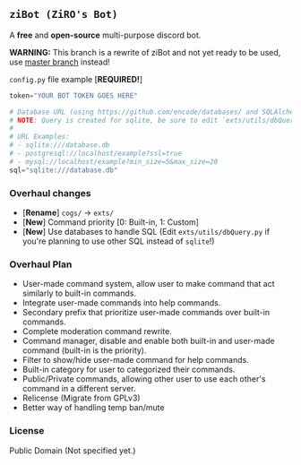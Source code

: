 `ziBot (ZiRO's Bot)`
--------------------

A **free** and **open-source** multi-purpose discord bot.

**WARNING:** This branch is a rewrite of ziBot and not yet ready to be used, use [master branch](https://github.com/ZiRO-Bot/ziBot/tree/master) instead!

`config.py` file example [**REQUIRED!**]

```py
token="YOUR BOT TOKEN GOES HERE"

# Database URL (using https://github.com/encode/databases/ and SQLAlchemy Core)
# NOTE: Query is created for sqlite, be sure to edit `exts/utils/dbQuery.py` for other SQL!
#
# URL Examples:
# - sqlite:///database.db
# - postgresql://localhost/example?ssl=true
# - mysql://localhost/example?min_size=5&max_size=20
sql="sqlite:///database.db"
```

### Overhaul changes

- [**Rename**] `cogs/` -> `exts/`
- [**New**] Command priority [0: Built-in, 1: Custom]
- [**New**] Use databases to handle SQL (Edit `exts/utils/dbQuery.py` if you're planning to use other SQL instead of  `sqlite`!)

### Overhaul Plan

- User-made command system, allow user to make command that act similarly to built-in commands.
- Integrate user-made commands into help commands.
- Secondary prefix that prioritize user-made commands over built-in commands.
- Complete moderation command rewrite.
- Command manager, disable and enable both built-in and user-made command (built-in is the priority).
- Filter to show/hide user-made command for help commands.
- Built-in category for user to categorized their commands.
- Public/Private commands, allowing other user to use each other's command in a different server.
- Relicense (Migrate from GPLv3)
- Better way of handling temp ban/mute

### License

Public Domain (Not specified yet.)
